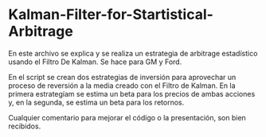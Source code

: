 # Kalman-Filter-for-Startistical-Arbitrage

En este archivo se explica y se realiza un estrategia de arbitrage estadístico usando el Filtro De Kalman. Se hace para GM y Ford. 

En el script se crean dos estrategias de inversión para aprovechar un proceso de reversión a la media creado con el Filtro de Kalman. En 
la primera estrategíam se estima un beta para los precios de ambas acciones y, en la segunda, se estima un beta para los retornos. 

Cualquier comentario para mejorar el código o la presentación, son bien recibidos.
